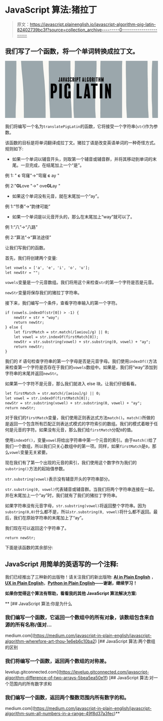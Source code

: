 # JavaScript 算法:猪拉丁

> 原文：<https://javascript.plainenglish.io/javascript-algorithm-pig-latin-82402739bc3f?source=collection_archive---------0----------------------->

## 我们写了一个函数，将一个单词转换成拉丁文。

![](img/90bdad8b15ecde5dca7123a6378604fe.png)

我们将编写一个名为`translatePigLatin`的函数，它将接受一个字符串(`str`)作为参数。

该函数的目标是将单词翻译成拉丁文。猪拉丁语是改变英语单词的一种奇怪方式。规则如下:

*   如果一个单词以辅音开头，则取第一个辅音或辅音群，并将其移动到单词的末尾。一旦完成，在结尾加上一个“是”。

例 1: " **c** 穹窿"→"穹窿 **c** ay "

例 2:"**GL**ove "→" ove**GL**ay "

*   如果这个单词没有元音，就在末尾加一个“ay”。

例 1:“节奏”→“韵律可能”

*   如果一个单词是以元音开头的，那么在末尾加上“way”就可以了。

例 1:“八”→“八路”

例 2:“算法”→“算法途径”

让我们写我们的函数。

首先，我们将创建两个变量:

```
let vowels = ['a', 'e', 'i', 'o', 'u'];
let newStr = "";
```

`vowels`变量是一个元音数组。我们将用这个来检查`str`的第一个字符是否是元音。

`newStr`变量将保存我们的猪拉丁字符串。

接下来，我们编写一个条件，查看字符串输入的第一个字符。

```
if (vowels.indexOf(str[0]) > -1) {
    newStr = str + "way";
    return newStr;
} else {
    let firstMatch = str.match(/[aeiou]/g) || 0;
    let vowel = str.indexOf(firstMatch[0]);
    newStr = str.substring(vowel) + str.substring(0, vowel) + "ay";
    return newStr;
}
```

我们的 if 语句检查字符串的第一个字母是否是元音字母。我们使用`indexOf()`方法来检查第一个字符是否存在于我们的`vowels`数组中。如果是，我们将“way”添加到字符串的末尾并返回`newStr`。

如果第一个字符不是元音，那么我们就进入 else 块。让我们仔细看看。

```
let firstMatch = str.match(/[aeiou]/g) || 0;
let vowel = str.indexOf(firstMatch[0]);
newStr = str.substring(vowel) + str.substring(0, vowel) + "ay";
return newStr;
```

对于我们的`firstMatch`变量，我们使用正则表达式方法`match()`。`match()`所做的是返回一个包含所有匹配正则表达式模式的字符索引的数组。我们的模式着眼于任何是元音的字符。如果没有元音，那么我们给`firstMatch`分配`0`的值。

使用`indexOf()`，变量`vowel`将给出字符串中第一个元音的索引。由于`match()`给了我们一个数组，所以我们只关心数组中的第一项。同样，如果`firstMatch`是`0`，那么`vowel`变量无关紧要。

现在我们有了第一个出现的元音的索引，我们使用这个数字作为我们的`substring()`方法的起始值参数。

`str.substring(vowel)`表示没有辅音开头的字符串部分。

`str.substring(0, vowel)`代表辅音或辅音群。当我们将两个字符串连接在一起，并在末尾加上一个“ay”时，我们就有了我们的猪拉丁字符串。

如果字符串没有元音字母，`str.substring(vowel)`将返回整个字符串。因为`substring(0,0)`什么都不是，所以`str.substring(0, vowel)`将什么都不返回。最后，我们在原始字符串的末尾加上了“ay”。

我们现在可以返回这个字符串了。

```
return newStr;
```

下面是该函数的其余部分:

## JavaScript 用简单的英语写的一个注释:

我们已经推出了三种新的出版物！请关注我们的新出版物: [**AI in Plain English**](https://medium.com/ai-in-plain-english) ，[**UX in Plain English**](https://medium.com/ux-in-plain-english)，[**Python in Plain English**](https://medium.com/python-in-plain-english)**——谢谢，继续学习！**

**如果你觉得这个算法有帮助，看看我的其他 JavaScript 算法解决方案:**

**[](https://medium.com/javascript-in-plain-english/javascript-algorithm-wherefore-art-thou-1e6eb6c10ba2) [## JavaScript 算法:你是为什么

### 我们编写一个函数，它返回一个数组中的所有对象，该数组包含来自源的所有名称/值对…

medium.com](https://medium.com/javascript-in-plain-english/javascript-algorithm-wherefore-art-thou-1e6eb6c10ba2) [](https://levelup.gitconnected.com/javascript-algorithm-difference-of-two-arrays-5bea5ea50e1f) [## JavaScript 算法:两个数组的区别

### 我们将编写一个函数，返回两个数组的对称差。

levelup.gitconnected.com](https://levelup.gitconnected.com/javascript-algorithm-difference-of-two-arrays-5bea5ea50e1f) [](https://medium.com/javascript-in-plain-english/javascript-algorithm-sum-all-numbers-in-a-range-49f8d37a3fec) [## JavaScript 算法:对一个范围内的所有数字求和

### 我们编写一个函数，返回两个整数范围内所有数字的和。

medium.com](https://medium.com/javascript-in-plain-english/javascript-algorithm-sum-all-numbers-in-a-range-49f8d37a3fec)**